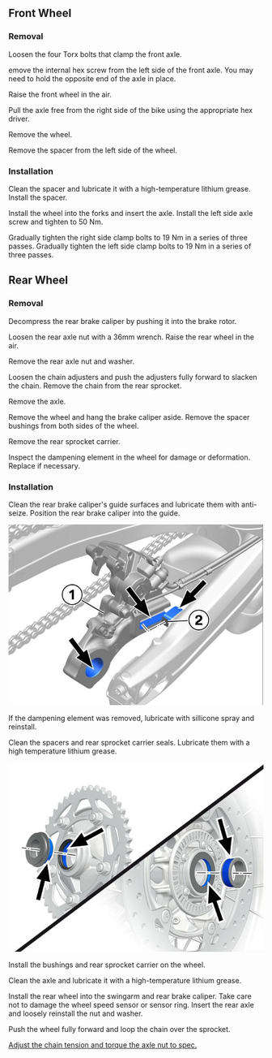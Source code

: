 ## Front Wheel

### Removal

Loosen the four Torx bolts that clamp the front axle.

emove the internal hex screw from the left side of the front axle. You may need to hold the opposite end of the axle in place.

Raise the front wheel in the air.

Pull the axle free from the right side of the bike using the appropriate hex driver.

Remove the wheel.

Remove the spacer from the left side of the wheel.

### Installation

Clean the spacer and lubricate it with a high-temperature lithium grease. Install the spacer.

Install the wheel into the forks and insert the axle. Install the left side axle screw and tighten to 50 Nm.

Gradually tighten the right side clamp bolts to 19 Nm in a series of three passes. Gradually tighten the left side clamp bolts to 19 Nm in a series of three passes.

## Rear Wheel

### Removal

Decompress the rear brake caliper by pushing it into the brake rotor. 

Loosen the rear axle nut with a 36mm wrench. Raise the rear wheel in the air.

Remove the rear axle nut and washer.

Loosen the chain adjusters and push the adjusters fully forward to slacken the chain. Remove the chain from the rear sprocket.

Remove the axle.

Remove the wheel and hang the brake caliper aside. Remove the spacer bushings from both sides of the wheel. 

Remove the rear sprocket carrier.

Inspect the dampening element in the wheel for damage or deformation. Replace if necessary.

### Installation

Clean the rear brake caliper's guide surfaces and lubricate them with anti-seize. Position the rear brake caliper into the guide.

![caliper lurbrication](assets/rear-wheel-caliper.png)

If the dampening element was removed, lubricate with sillicone spray and reinstall.

Clean the spacers and rear sprocket carrier seals. Lubricate them with a high temperature lithium grease.

![spacer lubrication](assets/rear-wheel-bushings.png)

Install the bushings and rear sprocket carrier on the wheel.

Clean the axle and lubricate it with a high-temperature lithium grease.

Install the rear wheel into the swingarm and rear brake caliper. Take care not to damage the wheel speed sensor or sensor ring. Insert the rear axle and loosely reinstall the nut and washer.

Push the wheel fully forward and loop the chain over the sprocket.

[Adjust the chain tension and torque the axle nut to spec.](chain-and-sprocket.md#chain-tension)
